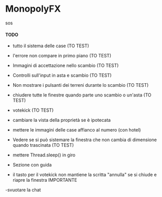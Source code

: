 # MonopolyFX

sos

#### TODO

- tutto il sistema delle case (TO TEST)
- l'errore non compare in primo piano (TO TEST)
- Immagini di accettazione nello scambio (TO TEST)
- Controlli sull'input in asta e scambio (TO TEST)
- Non mostrare i pulsanti dei terreni durante lo scambio (TO TEST)
- chiudere tutte le finestre quando parte uno scambio o un'asta (TO TEST)
- votekick (TO TEST)


- cambiare la vista della proprietà se è ipotecata
- mettere le immagini delle case affianco al numero (con hotel)
- Vedere se si può sistemare la finestra che non cambia di dimensione quando trascinata (TO TEST)
- mettere Thread.sleep() in giro
- Sezione con guida
- il tasto per il votekick non mantiene la scritta "annulla" se si chiude e riapre la finestra IMPORTANTE

-svuotare la chat
